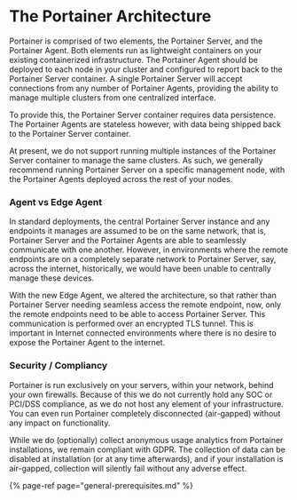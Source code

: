 # The Portainer Architecture

Portainer is comprised of two elements, the Portainer Server, and the Portainer Agent. Both elements run as lightweight containers on your existing containerized infrastructure. The Portainer Agent should be deployed to each node in your cluster and configured to report back to the Portainer Server container. A single Portainer Server will accept connections from any number of Portainer Agents, providing the ability to manage multiple clusters from one centralized interface.

To provide this, the Portainer Server container requires data persistence. The Portainer Agents are stateless however, with data being shipped back to the Portainer Server container.

At present, we do not support running multiple instances of the Portainer Server container to manage the same clusters. As such, we generally recommend running Portainer Server on a specific management node, with the Portainer Agents deployed across the rest of your nodes.

### Agent vs Edge Agent

In standard deployments, the central Portainer Server instance and any endpoints it manages are assumed to be on the same network, that is, Portainer Server and the Portainer Agents are able to seamlessly communicate with one another. However, in environments where the remote endpoints are on a completely separate network to Portainer Server, say, across the internet, historically, we would have been unable to centrally manage these devices.

With the new Edge Agent, we altered the architecture, so that rather than Portainer Server needing seamless access the remote endpoint, now, only the remote endpoints need to be able to access Portainer Server. This communication is performed over an encrypted TLS tunnel. This is important in Internet connected environments where there is no desire to expose the Portainer Agent to the internet.

### Security / Compliancy

Portainer is run exclusively on your servers, within your network, behind your own firewalls. Because of this we do not currently hold any SOC or PCI/DSS compliance, as we do not host any element of your infrastructure. You can even run Portainer completely disconnected \(air-gapped\) without any impact on functionality.

While we do \(optionally\) collect anonymous usage analytics from Portainer installations, we remain compliant with GDPR. The collection of data can be disabled at installation \(or at any time afterwards\), and if your installation is air-gapped, collection will silently fail without any adverse effect.

{% page-ref page="general-prerequisites.md" %}

